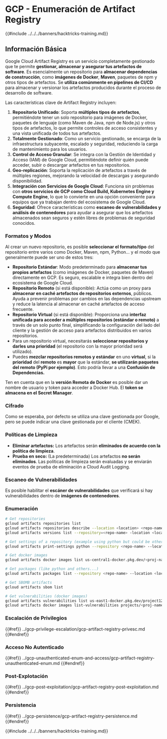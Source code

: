 # GCP - Enumeración de Artifact Registry

{{#include ../../../banners/hacktricks-training.md}}

## Información Básica

Google Cloud Artifact Registry es un servicio completamente gestionado que te permite **gestionar, almacenar y asegurar tus artefactos de software**. Es esencialmente un repositorio para **almacenar dependencias de construcción**, como **imágenes de Docker**, **Maven**, paquetes de npm y otros tipos de artefactos. Se **utiliza comúnmente en pipelines de CI/CD** para almacenar y versionar los artefactos producidos durante el proceso de desarrollo de software.

Las características clave de Artifact Registry incluyen:

1. **Repositorio Unificado**: Soporta **múltiples tipos de artefactos**, permitiéndote tener un solo repositorio para imágenes de Docker, paquetes de lenguaje (como Maven de Java, npm de Node.js) y otros tipos de artefactos, lo que permite controles de acceso consistentes y una vista unificada de todos tus artefactos.
2. **Totalmente Gestionado**: Como un servicio gestionado, se encarga de la infraestructura subyacente, escalado y seguridad, reduciendo la carga de mantenimiento para los usuarios.
3. **Control de Acceso Granular**: Se integra con la Gestión de Identidad y Acceso (IAM) de Google Cloud, permitiéndote definir quién puede acceder, subir o descargar artefactos en tus repositorios.
4. **Geo-replicación**: Soporta la replicación de artefactos a través de múltiples regiones, mejorando la velocidad de descargas y asegurando disponibilidad.
5. **Integración con Servicios de Google Cloud**: Funciona sin problemas con **otros servicios de GCP como Cloud Build, Kubernetes Engine y Compute Engine**, lo que lo convierte en una opción conveniente para equipos que ya trabajan dentro del ecosistema de Google Cloud.
6. **Seguridad**: Ofrece características como **escaneo de vulnerabilidades y análisis de contenedores** para ayudar a asegurar que los artefactos almacenados sean seguros y estén libres de problemas de seguridad conocidos.

### Formatos y Modos

Al crear un nuevo repositorio, es posible **seleccionar el formato/tipo** del repositorio entre varios como Docker, Maven, npm, Python... y el modo que generalmente puede ser uno de estos tres:

- **Repositorio Estándar**: Modo predeterminado para **almacenar tus propios artefactos** (como imágenes de Docker, paquetes de Maven) directamente en GCP. Es seguro, escalable e integra bien dentro del ecosistema de Google Cloud.
- **Repositorio Remoto** (si está disponible): Actúa como un proxy para **almacenar en caché artefactos de repositorios externos**, públicos. Ayuda a prevenir problemas por cambios en las dependencias upstream y reduce la latencia al almacenar en caché artefactos de acceso frecuente.
- **Repositorio Virtual** (si está disponible): Proporciona una **interfaz unificada para acceder a múltiples repositorios (estándar o remoto)** a través de un solo punto final, simplificando la configuración del lado del cliente y la gestión de acceso para artefactos distribuidos en varios repositorios.
- Para un repositorio virtual, necesitarás **seleccionar repositorios y darles una prioridad** (el repositorio con la mayor prioridad será utilizado).
- Puedes **mezclar repositorios remotos y estándar** en uno **virtual**, si la **prioridad** del **remoto** es **mayor** que la estándar, **se utilizarán paquetes del remoto (PyPi por ejemplo)**. Esto podría llevar a una **Confusión de Dependencias.**

Ten en cuenta que en la **versión Remota de Docker** es posible dar un nombre de usuario y token para acceder a Docker Hub. El **token se almacena en el Secret Manager**.

### Cifrado

Como se esperaba, por defecto se utiliza una clave gestionada por Google, pero se puede indicar una clave gestionada por el cliente (CMEK).

### Políticas de Limpieza

- **Eliminar artefactos:** Los artefactos serán **eliminados de acuerdo con la política de limpieza**.
- **Prueba en seco:** (La predeterminada) Los artefactos **no serán eliminados**. Las políticas de limpieza serán evaluadas y se enviarán eventos de prueba de eliminación a Cloud Audit Logging.

### Escaneo de Vulnerabilidades

Es posible habilitar el **escáner de vulnerabilidades** que verificará si hay vulnerabilidades dentro de **imágenes de contenedores**.

### Enumeración
```bash
# Get repositories
gcloud artifacts repositories list
gcloud artifacts repositories describe --location <location> <repo-name>
gcloud artifacts versions list --repository=<repo-name> -location <location> --package <package-name>

# Get settings of a repository (example using python but could be other)
gcloud artifacts print-settings python --repository <repo-name> --location <location>

# Get docker images
gcloud artifacts docker images list us-central1-docker.pkg.dev/<proj-name>/<repo-name>

# Get packages (like python and others...)
gcloud artifacts packages list --repository <repo-name> --location <location>

# Get SBOMB artifacts
gcloud artifacts sbom list

# Get vulnerabilities (docker images)
gcloud artifacts vulnerabilities list us-east1-docker.pkg.dev/project123/repository123/someimage@sha256:49765698074d6d7baa82f
gcloud artifacts docker images list-vulnerabilities projects/<proj-name>/locations/<location>/scans/<scan-uuid>
```
### Escalación de Privilegios

{{#ref}}
../gcp-privilege-escalation/gcp-artifact-registry-privesc.md
{{#endref}}

### Acceso No Autenticado

{{#ref}}
../gcp-unauthenticated-enum-and-access/gcp-artifact-registry-unauthenticated-enum.md
{{#endref}}

### Post-Explotación

{{#ref}}
../gcp-post-exploitation/gcp-artifact-registry-post-exploitation.md
{{#endref}}

### Persistencia

{{#ref}}
../gcp-persistence/gcp-artifact-registry-persistence.md
{{#endref}}

{{#include ../../../banners/hacktricks-training.md}}
